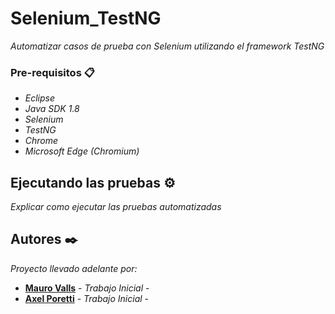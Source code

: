 # Selenium_TestNG
_Automatizar casos de prueba con Selenium utilizando el framework TestNG_

### Pre-requisitos 📋

* _Eclipse_
* _Java SDK 1.8_
* _Selenium_
* _TestNG_
* _Chrome_
* _Microsoft Edge (Chromium)_


## Ejecutando las pruebas ⚙️

_Explicar como ejecutar las pruebas automatizadas_

## Autores ✒️

_Proyecto llevado adelante por:_

* **[Mauro Valls](https://github.com/Maurovalls)** - *Trabajo Inicial* - 
* **[Axel Poretti](https://github.com/atelporetti)** - *Trabajo Inicial* - 
